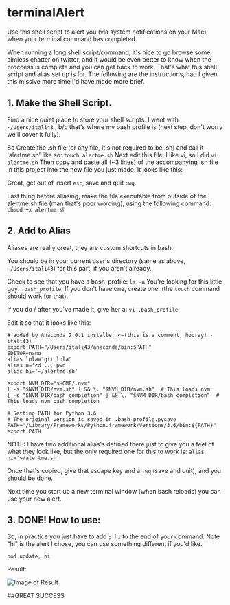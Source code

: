 # terminalAlert
Use this shell script to alert you (via system notifications on your Mac) when your terminal command has completed


When running a long shell script/command, it's nice to go browse some aimless chatter on twitter, and it would be even better to know when the proccess is complete and you can get back to work.  That's what this shell script and alias set up is for.  The following are the instructions, had I given this missive more time I'd have made more brief.

## 1.  Make the Shell Script.

Find a nice quiet place to store your shell scripts.  I went with ```~/Users/itali43``` , b/c that's where my bash profile is (next step, don't worry we'll cover it fully).

So Create the .sh file (or any file, it's not required to be .sh) and call it 'alertme.sh' like so:
```touch alertme.sh```
Next edit this file, I like vi, so I did 
```vi alertme.sh```
Then copy and paste all (~3 lines) of the accompanying .sh file in this project into the new file you just made.  It looks like this: 



Great, get out of insert ```esc```, save and quit ```:wq```.

Last thing before aliasing, make the file executable from outside of the alertme.sh file (man that's poor wording), using the following command:
```chmod +x alertme.sh```

## 2. Add to Alias

Aliases are really great, they are custom shortcuts in bash. 

You should be in your current user's directory (same as above, ```~/Users/itali43```) for this part, if you aren't already.

Check to see that you have a bash_profile:
```ls -a```
You're looking for this little guy: ```.bash_profile```.  If you don't have one, create one. (the ```touch``` command should work for that).

If you do / after you've made it, give her a: ```vi .bash_profile```

Edit it so that it looks like this:
``` 
# added by Anaconda 2.0.1 installer <~(this is a comment, hooray! - itali43)
export PATH="/Users/itali43/anaconda/bin:$PATH"
EDITOR=nano
alias lola="git lola"
alias u='cd ..; pwd'
alias hi='~/alertme.sh'

export NVM_DIR="$HOME/.nvm"
[ -s "$NVM_DIR/nvm.sh" ] && \. "$NVM_DIR/nvm.sh"  # This loads nvm
[ -s "$NVM_DIR/bash_completion" ] && \. "$NVM_DIR/bash_completion"  # This loads nvm bash_completion

# Setting PATH for Python 3.6
# The original version is saved in .bash_profile.pysave
PATH="/Library/Frameworks/Python.framework/Versions/3.6/bin:${PATH}"
export PATH
```
NOTE:  I have two additional alias's defined there just to give you a feel of what they look like, but the only required one for this to work is: 
```alias hi='~/alertme.sh'```

Once that's copied, give that escape key and a ```:wq``` (save and quit), and you should be done.

Next time you start up a new terminal window (when bash reloads) you can use your new alert.

## 3. DONE! How to use:

So, in practice you just have to add ``` ; hi ``` to the end of your command.  Note "hi" is the alert I chose, you can use something different if you'd like.

```pod update; hi```

Result:

![Image of Result](https://github.com/itali43/terminalAlert/blob/master/terminalAlertImage.png)


##GREAT SUCCESS


